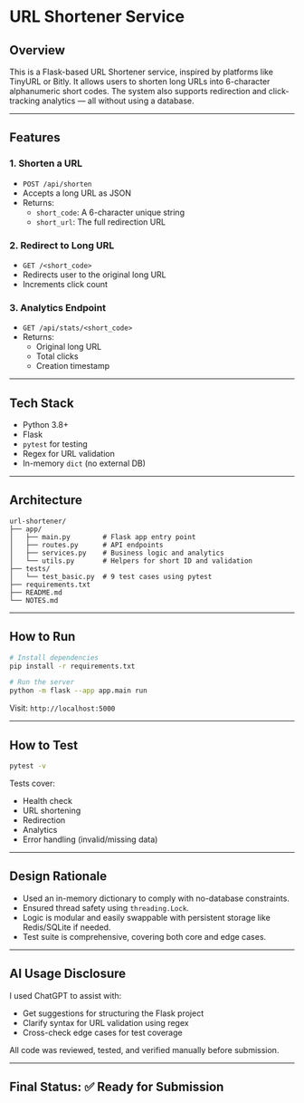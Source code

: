 <!-- # URL Shortener Service

## Overview
Build a simple URL shortening service similar to bit.ly or tinyurl. This assignment tests your ability to design and implement a small but complete feature from scratch.

## Getting Started

### Prerequisites
- Python 3.8+ installed
- 3 hours of uninterrupted time

### Setup (Should take < 5 minutes)
```bash
# Clone/download this repository
# Navigate to the assignment directory
cd url-shortener

# Install dependencies
pip install -r requirements.txt

# Start the application
python -m flask --app app.main run

# The API will be available at http://localhost:5000
# Run tests with: pytest
```

### What's Provided
- Basic Flask application structure
- Health check endpoints
- One example test
- Empty files for your implementation

## Your Task

### Time Limit: 3 Hours

Build a URL shortener service with the following features:

### Core Requirements

1. **Shorten URL Endpoint**
   - `POST /api/shorten`
   - Accept a long URL in the request body
   - Return a short code (e.g., "abc123")
   - Store the mapping for later retrieval

2. **Redirect Endpoint**
   - `GET /<short_code>`
   - Redirect to the original URL
   - Return 404 if short code doesn't exist
   - Track each redirect (increment click count)

3. **Analytics Endpoint**
   - `GET /api/stats/<short_code>`
   - Return click count for the short code
   - Return creation timestamp
   - Return the original URL

### Technical Requirements

- URLs must be validated before shortening
- Short codes should be 6 characters (alphanumeric)
- Handle concurrent requests properly
- Include basic error handling
- Write at least 5 tests covering core functionality

### Example API Usage

```bash
# Shorten a URL
curl -X POST http://localhost:5000/api/shorten \
  -H "Content-Type: application/json" \
  -d '{"url": "https://www.example.com/very/long/url"}'

# Response: {"short_code": "abc123", "short_url": "http://localhost:5000/abc123"}

# Use the short URL (this redirects)
curl -L http://localhost:5000/abc123

# Get analytics
curl http://localhost:5000/api/stats/abc123

# Response: {"url": "https://www.example.com/very/long/url", "clicks": 5, "created_at": "2024-01-01T10:00:00"}
```

## Implementation Guidelines

### What We're Looking For

1. **Code Quality (30%)**
   - Clean, readable code
   - Proper error handling
   - Good API design

2. **Functionality (30%)**
   - All requirements work correctly
   - Handles edge cases appropriately
   - Concurrent request handling

3. **Testing (20%)**
   - Tests for main functionality
   - Tests for error cases
   - Clear test descriptions

4. **Architecture (20%)**
   - Logical code organization
   - Separation of concerns
   - Scalable design decisions

### What to Focus On
- Get core functionality working first
- Use appropriate data structures
- Handle common error cases
- Keep it simple but complete

### What NOT to Do
- Don't implement user authentication
- Don't add a web UI
- Don't implement custom short codes
- Don't add rate limiting
- Don't use external databases (in-memory is fine)

## Evaluation Criteria

Your submission will be evaluated on:
- Core functionality completeness
- Code quality and organization
- Error handling and edge cases
- Test coverage of critical paths
- Clear and pragmatic design decisions

## AI Usage Policy

You are permitted to use AI assistants (ChatGPT, GitHub Copilot, etc.) as you would any other tool. If you use AI significantly, please note in a `NOTES.md` file:
- Which tools you used
- What you used them for
- Any AI-generated code you modified or rejected

## Tips

- Start with the URL shortening logic
- Use Python's built-in data structures
- Don't overthink the short code generation
- Focus on functionality over optimization
- Remember to handle thread safety

## Submission

### Deliverables
1. Your complete implementation
2. All tests passing
3. Brief notes about your approach (optional)

### How to Submit
1. Ensure all tests pass: `pytest`
2. Create a zip of your solution
3. Include any notes about your implementation choices
4. Share the repository link on https://forms.gle/gpaV5LW5boDFk7uT6

## Questions?

If you have questions about the requirements, please email [anand@retainsure.com] within the first 30 minutes of starting.

---

Good luck! We're excited to see your solution. -->



# URL Shortener Service

## Overview
This is a Flask-based URL Shortener service, inspired by platforms like TinyURL or Bitly. It allows users to shorten long URLs into 6-character alphanumeric short codes. The system also supports redirection and click-tracking analytics — all without using a database.

---

## Features

### 1. Shorten a URL
- `POST /api/shorten`
- Accepts a long URL as JSON
- Returns:
  - `short_code`: A 6-character unique string
  - `short_url`: The full redirection URL

### 2. Redirect to Long URL
- `GET /<short_code>`
- Redirects user to the original long URL
- Increments click count

### 3. Analytics Endpoint
- `GET /api/stats/<short_code>`
- Returns:
  - Original long URL
  - Total clicks
  - Creation timestamp

---

## Tech Stack

- Python 3.8+
- Flask
- `pytest` for testing
- Regex for URL validation
- In-memory `dict` (no external DB)

---

## Architecture

```
url-shortener/
├── app/
│   ├── main.py        # Flask app entry point
│   ├── routes.py      # API endpoints
│   ├── services.py    # Business logic and analytics
│   └── utils.py       # Helpers for short ID and validation
├── tests/
│   └── test_basic.py  # 9 test cases using pytest
├── requirements.txt
├── README.md
└── NOTES.md
```

---

## How to Run

```bash
# Install dependencies
pip install -r requirements.txt

# Run the server
python -m flask --app app.main run
```

Visit: `http://localhost:5000`

---

## How to Test

```bash
pytest -v
```

Tests cover:
- Health check
- URL shortening
- Redirection
- Analytics
- Error handling (invalid/missing data)

---

## Design Rationale

- Used an in-memory dictionary to comply with no-database constraints.
- Ensured thread safety using `threading.Lock`.
- Logic is modular and easily swappable with persistent storage like Redis/SQLite if needed.
- Test suite is comprehensive, covering both core and edge cases.

---

## AI Usage Disclosure

I used ChatGPT to assist with:
- Get suggestions for structuring the Flask project
- Clarify syntax for URL validation using regex
- Cross-check edge cases for test coverage

All code was reviewed, tested, and verified manually before submission.

---

## Final Status: ✅ Ready for Submission
